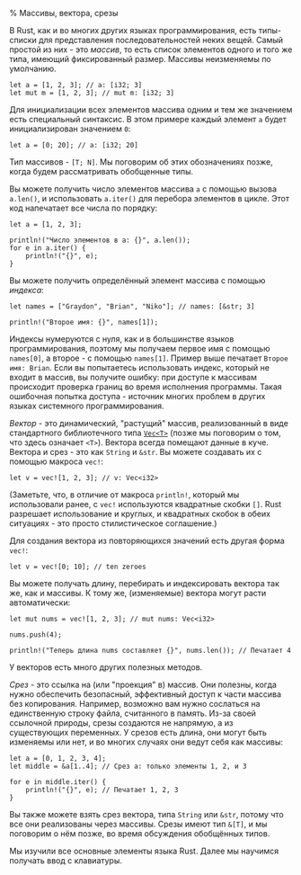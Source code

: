 % Массивы, вектора, срезы

В Rust, как и во многих других языках программирования, есть типы-списки для
представления последовательностей неких вещей. Самый простой из них - это
*массив*, то есть список элементов одного и того же типа, имеющий
фиксированный размер. Массивы неизменяемы по умолчанию.

```{rust}
let a = [1, 2, 3]; // a: [i32; 3]
let mut m = [1, 2, 3]; // mut m: [i32; 3]
```

Для инициализации всех элементов массива одним и тем же значением есть
специальный синтаксис. В этом примере каждый элемент `a` будет инициализирован
значением `0`:

```{rust}
let a = [0; 20]; // a: [i32; 20]
```

Тип массивов - `[T; N]`. Мы поговорим об этих обозначениях позже, когда будем
рассматривать обобщенные типы.

Вы можете получить число элементов массива `a` с помощью вызова `a.len()`, и
использовать `a.iter()` для перебора элементов в цикле. Этот код напечатает
все числа по порядку:

```{rust}
let a = [1, 2, 3];

println!("Число элементов в a: {}", a.len());
for e in a.iter() {
    println!("{}", e);
}
```

Вы можете получить определённый элемент массива с помощью *индекса*:

```{rust}
let names = ["Graydon", "Brian", "Niko"]; // names: [&str; 3]

println!("Второе имя: {}", names[1]);
```

Индексы нумеруются с нуля, как и в большинстве языков программирования, поэтому
мы получаем первое имя с помощью `names[0]`, а второе - с помощью
`names[1]`. Пример выше печатает `Второе имя: Brian`. Если вы
попытаетесь использовать индекс, который не входит в массив, вы получите ошибку:
при доступе к массивам происходит проверка границ во время исполнения программы.
Такая ошибочная попытка доступа - источник многих проблем в других языках
системного программирования.

*Вектор* - это динамический, "растущий" массив, реализованный в виде
стандартного библиотечного типа [`Vec<T>`](../std/vec/) (позже мы поговорим
о том, что здесь означает `<T>`). Вектора всегда помещают данные в куче.
Вектора и срез - это как `String` и `&str`. Вы можете создавать их с помощью
макроса `vec!`:

```{rust}
let v = vec![1, 2, 3]; // v: Vec<i32>
```
(Заметьте, что, в отличие от макроса `println!`, который мы использовали ранее,
с `vec!` используются квадратные скобки `[]`. Rust разрешает использование
и круглых, и квадратных скобок в обеих ситуациях - это просто стилистическое
соглашение.)

Для создания вектора из повторяющихся значений есть другая форма `vec!`:

```
let v = vec![0; 10]; // ten zeroes
```

Вы можете получать длину, перебирать и индексировать вектора так же, как и
массивы. К тому же, (изменяемые) вектора могут расти автоматически:

```{rust}
let mut nums = vec![1, 2, 3]; // mut nums: Vec<i32>

nums.push(4);

println!("Теперь длина nums составляет {}", nums.len()); // Печатает 4
```

У векторов есть много других полезных методов.

*Срез* - это ссылка на (или "проекция" в) массив. Они полезны, когда нужно
обеспечить безопасный, эффективный доступ к части массива без копирования.
Например, возможно вам нужно сослаться на единственную строку файла, считанного
в память. Из-за своей ссылочной природы, срезы создаются не напрямую, а из
существующих переменных. У срезов есть длина, они могут быть изменяемы или нет,
и во многих случаях они ведут себя как массивы:

```{rust}
let a = [0, 1, 2, 3, 4];
let middle = &a[1..4]; // Срез a: только элементы 1, 2, и 3

for e in middle.iter() {
    println!("{}", e); // Печатает 1, 2, 3
}
```

Вы также можете взять срез вектора, типа `String` или `&str`, потому что все они
реализованы через массивы. Срезы имеют тип `&[T]`, и мы поговорим о нём позже,
во время обсуждения обобщённых типов.

Мы изучили все основные элементы языка Rust. Далее мы научимся получать ввод с
клавиатуры.

